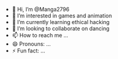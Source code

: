 - 👋 Hi, I’m @Manga2796
- 👀 I’m interested in games and animation 
- 🌱 I’m currently learning ethical hacking 
- 💞️ I’m looking to collaborate on dancing 
- 📫 How to reach me ...
- 😄 Pronouns: ...
- ⚡ Fun fact: ...

<!---
Manga2796/Manga2796 is a ✨ special ✨ repository because its `README.md` (this file) appears on your GitHub profile.
You can click the Preview link to take a look at your changes.
--->
